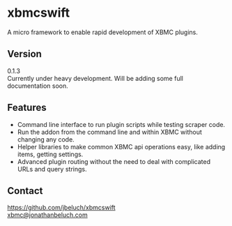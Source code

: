 xbmcswift
=========

A micro framework to enable rapid development of XBMC plugins.

## Version
0.1.3  
Currently under heavy development. Will be adding some full documentation soon.


## Features
* Command line interface to run plugin scripts while testing scraper code.
* Run the addon from the command line and within XBMC without changing any
  code.
* Helper libraries to make common XBMC api operations easy, like adding items,
  getting settings.
* Advanced plugin routing without the need to deal with complicated URLs and
  query strings.

## Contact
https://github.com/jbeluch/xbmcswift  
xbmc@jonathanbeluch.com

